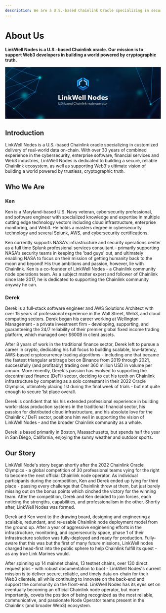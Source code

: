 ```yaml
---
description: We are a U.S.-based Chainlink Oracle specializing in secure delivery of real-world data onto the blockchain.
---
```


# About Us

**LinkWell Nodes is a U.S.-based Chainlink oracle. Our mission is to support Web3 developers in building a world powered by cryptographic truth.**

![LinkWell Nodes - U.S.-based Chainlink node operator](/img/lw-banner_1080x360_Docs-Home.webp "LinkWell Nodes - U.S.-based Chainlink node operator")

## Introduction

LinkWell Nodes is a U.S.-based Chainlink oracle specializing in customized delivery of real-world data on-chain. With over 30 years of combined experience in the cybersecurity, enterprise software, financial services and Web3 industries, LinkWell Nodes is dedicated to building a secure, reliable Chainlink ecosystem, as well as supporting Web3's ultimate vision of building a world powered by trustless, cryptographic truth.

## Who We Are

### Ken
Ken is a Maryland-based U.S. Navy veteran, cybersecurity professional, and software engineer with specialized knowledge and expertise in multiple cutting edge technology vectors including cloud infrastructure, enterprise monitoring, and Web3. He holds a masters degree in cybersecurity technology and several Splunk, AWS, and cybersecurity certifications. 

Ken currently supports NASA's infrastructure and security operations center as a full time Splunk professional services consultant - primarily supporting NASA's security teams in keeping the 'bad guys' out, and ultimately enabling NASA to focus on their mission of getting humanity back to the moon and beyond! His true ambitions and passion, however, lie with Chainlink. Ken is a co-founder of LinkWell Nodes - a Chainlink community node operations team. As a subject matter expert and follower of Chainlink since late 2017, he is dedicated to supporting the Chainlink community anyway he can.

### Derek
Derek is a full-stack software engineer and AWS Solutions Architect with over 15 years of professional experience in the Wall Street, Web3, and cloud computing sectors. Derek began his career working at Wellington Management - a private investment firm - developing, supporting, and guaranteeing the 24/7 reliability of their premier global fixed income trading platform, which managed over $600B in client assets. 

After 8 years of work in the traditional finance sector, Derek left to pursue a career in crypto, dedicating his full focus to building scalable, low-latency, AWS-based cryptocurrency trading algorithms - including one that became the fastest triangular arbitrage bot on Binance from 2019 through 2021, successfully (and profitably) trading over 360 million USD in volume per annum. More recently, Derek's passion has evolved to supporting the decentralized finance (DeFi) sector, deciding to cut his teeth on Chainlink infrastructure by competing as a solo contestant in their 2022 Oracle Olympics, ultimately placing 1st during the final week of trials - but not quite enough to secure 1st place overall. 

Derek is confident that his his extended professional experience in building world-class production systems in the traditional financial sector, his passion for distributed cloud infrastructure, and his absolute love for the Chainlink / DeFi sector, positions him well in supporting the vision of LinkWell Nodes - and the broader Chainlink community as a whole.

Derek is based primarily in Boston, Massachusetts, but spends half the year in San Diego, California, enjoying the sunny weather and outdoor sports. 


## Our Story
LinkWell Node's story began shortly after the 2022 Chainlink Oracle Olympics - a global competition of 30 professional teams vying for the right to become the next official Chainlink node operator. As individual participants during the competition, Ken and Derek ended up tying for third place - passing every challenge that Chainlink threw at them, but just barely missing out on the bonus points which cinched the victory for the winning team. After the competition, Derek and Ken decided to join forces, each noticing the strengths, capabilities, and professionalism in the other. Shortly after, LinkWell Nodes was formed.

Derek and Ken went to the drawing board, designing and engineering a scalable, redundant, and re-usable Chainlink node deployment model from the ground up. After a year of aggressive engineering efforts in the infrastructure, monitoring, and cypersecurity space, phase 1 of their infrastructure solution was fully-deployed and ready for production. Fully-aware that this was but the first of many future missions, LinkWell nodes charged head-first into the public sphere to help Chainlink fulfill its quest - as any true Link Marines would.

After spinning up 14 mainnet chains, 13 testnet chains, over 130 direct request jobs - with robust documentation to boot - LinkWell Nodes's current mission is to deliver secure, reliable, and timely data on-chain for their Web3 clientele, all while continuing to innovate on the back-end and support the community on the front-end. LinkWell Nodes has its eyes set on eventually becoming an official Chainlink node operator, but more importantly, covets the position of being recognized as the most reliable, communicative, and passionate Node Operator teams present in the Chainlink (and broader Web3) ecosystem.